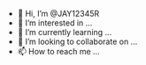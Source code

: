- 👋 Hi, I’m @JAY12345R
- 👀 I’m interested in ...
- 🌱 I’m currently learning ...
- 💞️ I’m looking to collaborate on ...
- 📫 How to reach me ...

<!---
JAY12345R/JAY12345R is a ✨ special ✨ repository because its `README.md` (this file) appears on your GitHub profile.
You can click the Preview link to take a look at your changes.
--->
